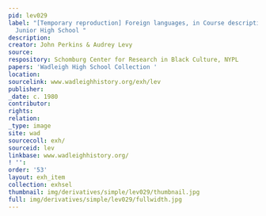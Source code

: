 ```yaml
---
pid: lev029
label: "[Temporary reproduction] Foreign languages, in Course descriptions, Wadleigh
  Junior High School "
description:
creator: John Perkins & Audrey Levy
source:
respository: Schomburg Center for Research in Black Culture, NYPL
papers: 'Wadleigh High School Collection '
location:
sourcelink: www.wadleighhistory.org/exh/lev
publisher:
_date: c. 1980
contributor:
rights:
relation:
_type: image
site: wad
sourcecoll: exh/
sourceid: lev
linkbase: www.wadleighhistory.org/
! '':
order: '53'
layout: exh_item
collection: exhsel
thumbnail: img/derivatives/simple/lev029/thumbnail.jpg
full: img/derivatives/simple/lev029/fullwidth.jpg
---
```

